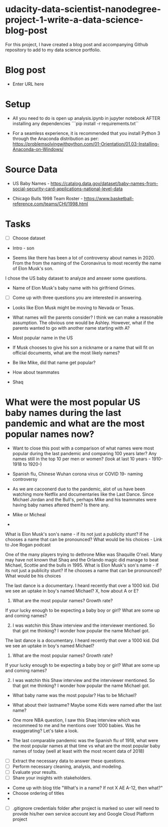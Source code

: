 # udacity-data-scientist-nanodegree-project-1-write-a-data-science-blog-post
For this project, I have created a blog post and accompanying Github repository to add to my data science portfolio. 

# Blog post

- Enter URL here

# Setup

* All you need to do is open up analysis.ipynb in jupyter notebook AFTER installing any dependencies ```pip install -r requirements.txt``

* For a seamless experience, it is recommended that you install Python 3 through the Anaconda distribution as per: https://problemsolvingwithpython.com/01-Orientation/01.03-Installing-Anaconda-on-Windows/

# Source Data 

* US Baby Names - https://catalog.data.gov/dataset/baby-names-from-social-security-card-applications-national-level-data

* Chicago Bulls 1998 Team Roster - https://www.basketball-reference.com/teams/CHI/1998.html  
# Tasks
- [ ] Choose dataset

* Intro - son

* Seems like there has been a lot of controversy about names in 2020. From the from the naming of the Coronavirus to most recently the name of Elon Musk's son.

I chose the US baby dataset to analyze and answer some questions.

* Name of Elon Musk's baby name with his girlfriend Grimes.

- [ ] Come up with three questions you are interested in answering.

* Looks like Elon Musk might be moving to Nevada or Texas. 
* What names will the parents consider? I think we can make a reasonable assumption.
The obvious one would be Ashley. However, what if the parents wanted to go with another name starting with A?

* Most popular name in the US

* If Musk chooses to give his son a nickname or a name that will fit on official documents, what are the most likely names?

* Be like Mike, did that name get popular?

* How about teammates

* Shaq
# What were the most popular US baby names during the last pandemic and what are the most popular names now?

* Want to close this post with a comparison of what names were most popular during the last pandemic and comparing 100 years later? Any names still in the top 10 per men or women? (look at last 10 years - 1910-1918 to 1920-)
* Spanish flu, Chinese Wuhan corona virus or COVID 19- naming controversy

* As we are cacoonerd due to the pandemic, alot of us have been watching more Netflix and documentaries like the Last Dance. Since Michael Jordan and the Bull's, perhaps Mike and his teammates were having baby names aftered them? Is there any.

* Mike or Micheal

* 
What is Elon Musk's son's name - if its not just a publicity stunt? If he chooses a name that can be pronounced? What would be his choices - Link to Joe Rogan podcast


One of the many players trying to dethrone Mike was Shaquille O'neil. Many may have not known that Shaq and the Orlando magic did manage to beat Michael, Scottie and the bulls in 1995. 
What is Elon Musk's son's name - if its not just a publicity stunt? If he chooses a name that can be pronounced? What would be his choices


The last dance is a documentary. I heard recently that over a 1000 kid. Did we see an uptake in boy's named Michael? X, how about A or E?

1. What are the most popular names? Growth rate? 

If your lucky enough to be expecting a baby boy or girl? What are some up and coming names?

2. I was watchin this Shaw interview and the interviewer mentioned. So that got me thinking? I wonder how popular the name Michael
got. 

The last dance is a documentary. I heard recently that over a 1000 kid. Did we see an uptake in boy's named Michael?

1. What are the most popular names? Growth rate? 

If your lucky enough to be expecting a baby boy or girl? What are some up and coming names?

2. I was watchin this Shaw interview and the interviewer mentioned. So that got me thinking? I wonder how popular the name Michael
got. 

* What baby name was the most popular? Has to be Michael? 

* What about their lastname? Maybe some Kids were named after the last name?

* One more NBA question, I saw this Shaq interview which was recommeed to me and he mentions over 1000 babies. Was he exaggerating? Let's take a look.

* The last comparable pandemic was the Spanish flu of 1918, what were the most popular names at that time vs what are the most popular baby names of today (well at least with the most recent data of 2018)

- [ ] Extract the necessary data to answer these questions.
- [ ] Perform necessary cleaning, analysis, and modeling.
- [ ] Evaluate your results.
- [ ] Share your insights with stakeholders.
* Come up with blog title "What's in a name? If not X AE A-12, then what?"
* Choose ordering of titles
* 
- [ ] .gitignore credentials folder after project is marked so user will need to provide his/her own service account key and Google Cloud Platform project
